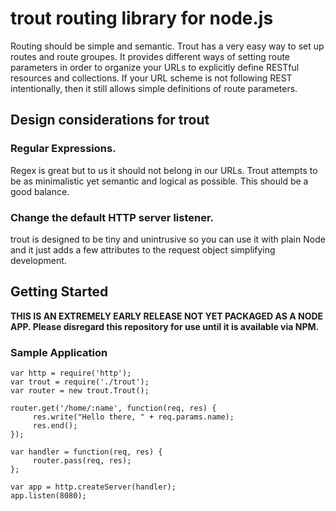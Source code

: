 # trout routing library for node.js #


Routing should be simple and semantic. Trout has a very easy
way to set up routes and route groupes. It provides different ways of 
setting route parameters in order to organize your URLs to explicitly 
define RESTful resources and collections. If your URL scheme is not
following REST intentionally, then it still allows simple definitions
of route parameters.


## Design considerations for trout ##

### Regular Expressions. ###

Regex is great but to us it should not belong in our URLs. 
Trout attempts to be as minimalistic yet semantic and logical as possible.
This should be a good balance.

### Change the default HTTP server listener. ###

trout is designed to be tiny and unintrusive so you can use it with
plain Node and it just adds a few attributes to the request object
simplifying development.


## Getting Started ##

**THIS IS AN EXTREMELY EARLY RELEASE NOT YET PACKAGED AS A NODE APP. 
  Please disregard this repository for use until it is available via NPM.**

### Sample Application ###
```
var http = require('http');
var trout = require('./trout');
var router = new trout.Trout();

router.get('/home/:name', function(req, res) {
     res.write("Hello there, " + req.params.name);
     res.end();
});

var handler = function(req, res) {
     router.pass(req, res);
};

var app = http.createServer(handler);
app.listen(8080);

```

